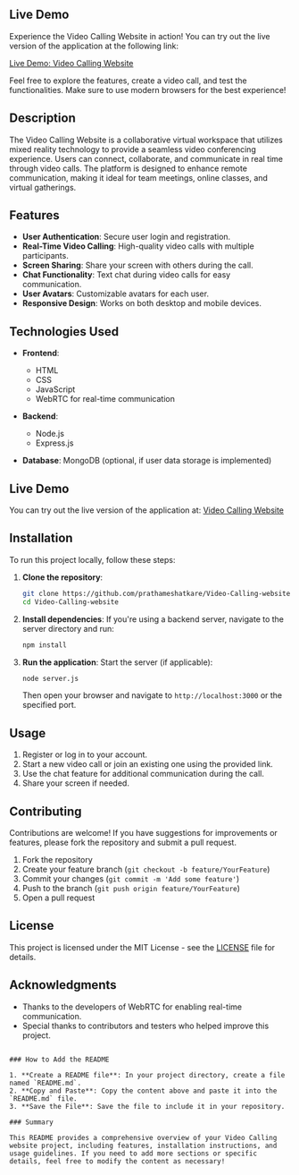 


## Live Demo

Experience the Video Calling Website in action! You can try out the live version of the application at the following link:

[Live Demo: Video Calling Website](https://prathameshatkare.github.io/Video-Calling-website)

Feel free to explore the features, create a video call, and test the functionalities. Make sure to use modern browsers for the best experience!


## Description

The Video Calling Website is a collaborative virtual workspace that utilizes mixed reality technology to provide a seamless video conferencing experience. Users can connect, collaborate, and communicate in real time through video calls. The platform is designed to enhance remote communication, making it ideal for team meetings, online classes, and virtual gatherings.

## Features

- **User Authentication**: Secure user login and registration.
- **Real-Time Video Calling**: High-quality video calls with multiple participants.
- **Screen Sharing**: Share your screen with others during the call.
- **Chat Functionality**: Text chat during video calls for easy communication.
- **User Avatars**: Customizable avatars for each user.
- **Responsive Design**: Works on both desktop and mobile devices.

## Technologies Used

- **Frontend**:
  - HTML
  - CSS
  - JavaScript
  - WebRTC for real-time communication

- **Backend**:
  - Node.js
  - Express.js

- **Database**: MongoDB (optional, if user data storage is implemented)

## Live Demo

You can try out the live version of the application at: [Video Calling Website](https://prathameshatkare.github.io/Video-Calling-website)

## Installation

To run this project locally, follow these steps:

1. **Clone the repository**:
   ```bash
   git clone https://github.com/prathameshatkare/Video-Calling-website.git
   cd Video-Calling-website
   ```

2. **Install dependencies**:
   If you're using a backend server, navigate to the server directory and run:
   ```bash
   npm install
   ```

3. **Run the application**:
   Start the server (if applicable):
   ```bash
   node server.js
   ```
   Then open your browser and navigate to `http://localhost:3000` or the specified port.

## Usage

1. Register or log in to your account.
2. Start a new video call or join an existing one using the provided link.
3. Use the chat feature for additional communication during the call.
4. Share your screen if needed.

## Contributing

Contributions are welcome! If you have suggestions for improvements or features, please fork the repository and submit a pull request.

1. Fork the repository
2. Create your feature branch (`git checkout -b feature/YourFeature`)
3. Commit your changes (`git commit -m 'Add some feature'`)
4. Push to the branch (`git push origin feature/YourFeature`)
5. Open a pull request

## License

This project is licensed under the MIT License - see the [LICENSE](LICENSE) file for details.

## Acknowledgments

- Thanks to the developers of WebRTC for enabling real-time communication.
- Special thanks to contributors and testers who helped improve this project.
```

### How to Add the README

1. **Create a README file**: In your project directory, create a file named `README.md`.
2. **Copy and Paste**: Copy the content above and paste it into the `README.md` file.
3. **Save the File**: Save the file to include it in your repository.

### Summary

This README provides a comprehensive overview of your Video Calling website project, including features, installation instructions, and usage guidelines. If you need to add more sections or specific details, feel free to modify the content as necessary!
